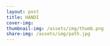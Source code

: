 ```yaml
---
layout: post
title: HANDI
cover-img: 
thumbnail-img: /assets/img/thumb.png
share-img: /assets/img/path.jpg
---
```


<a href="/assets/img/path.jpg" download>
